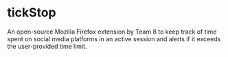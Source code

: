 # tickStop
An open-source Mozilla Firefox extension by Team 8 to keep track of time spent on social media platforms in an active session and alerts if it exceeds the user-provided time limit.

